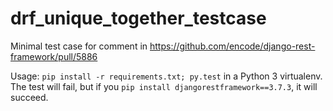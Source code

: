 # drf_unique_together_testcase

Minimal test case for comment in https://github.com/encode/django-rest-framework/pull/5886

Usage: `pip install -r requirements.txt; py.test` in a Python 3 virtualenv.
The test will fail, but if you `pip install djangorestframework==3.7.3`, it will succeed.
